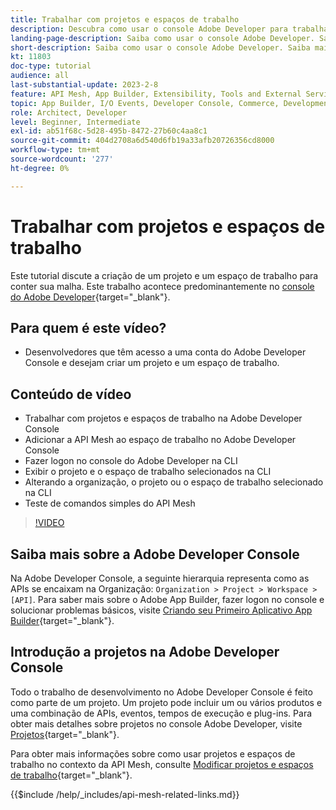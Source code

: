 ```yaml
---
title: Trabalhar com projetos e espaços de trabalho
description: Descubra como usar o console Adobe Developer para trabalhar com projetos e espaços de trabalho.
landing-page-description: Saiba como usar o console Adobe Developer. Saiba mais sobre projetos e espaços de trabalho a serem usados com a API Mesh.
short-description: Saiba como usar o console Adobe Developer. Saiba mais sobre projetos e espaços de trabalho a serem usados com a API Mesh.
kt: 11803
doc-type: tutorial
audience: all
last-substantial-update: 2023-2-8
feature: API Mesh, App Builder, Extensibility, Tools and External Services, Backend Development
topic: App Builder, I/O Events, Developer Console, Commerce, Development, Integrations
role: Architect, Developer
level: Beginner, Intermediate
exl-id: ab51f68c-5d28-495b-8472-27b60c4aa8c1
source-git-commit: 404d2708a6d540d6fb19a33afb20726356cd8000
workflow-type: tm+mt
source-wordcount: '277'
ht-degree: 0%

---
```


# Trabalhar com projetos e espaços de trabalho

Este tutorial discute a criação de um projeto e um espaço de trabalho para conter sua malha. Este trabalho acontece predominantemente no [console do Adobe Developer](https://developer.adobe.com/console){target="_blank"}.

## Para quem é este vídeo?

* Desenvolvedores que têm acesso a uma conta do Adobe Developer Console e desejam criar um projeto e um espaço de trabalho.

## Conteúdo de vídeo

* Trabalhar com projetos e espaços de trabalho na Adobe Developer Console
* Adicionar a API Mesh ao espaço de trabalho no Adobe Developer Console
* Fazer logon no console do Adobe Developer na CLI
* Exibir o projeto e o espaço de trabalho selecionados na CLI
* Alterando a organização, o projeto ou o espaço de trabalho selecionado na CLI
* Teste de comandos simples do API Mesh

>[!VIDEO](https://video.tv.adobe.com/v/3414123?quality=12&learn=on)

## Saiba mais sobre a Adobe Developer Console

Na Adobe Developer Console, a seguinte hierarquia representa como as APIs se encaixam na Organização: `Organization > Project > Workspace > [API]`. Para saber mais sobre o Adobe App Builder, fazer logon no console e solucionar problemas básicos, visite [Criando seu Primeiro Aplicativo App Builder](https://developer.adobe.com/app-builder/docs/getting_started/first_app/){target="_blank"}.

## Introdução a projetos na Adobe Developer Console

Todo o trabalho de desenvolvimento no Adobe Developer Console é feito como parte de um projeto. Um projeto pode incluir um ou vários produtos e uma combinação de APIs, eventos, tempos de execução e plug-ins. Para obter mais detalhes sobre projetos no console Adobe Developer, visite [Projetos](https://developer.adobe.com/developer-console/docs/guides/projects/){target="_blank"}.

Para obter mais informações sobre como usar projetos e espaços de trabalho no contexto da API Mesh, consulte [Modificar projetos e espaços de trabalho](https://developer.adobe.com/graphql-mesh-gateway/gateway/create-mesh/#modify-projects-and-workspaces){target="_blank"}.

{{$include /help/_includes/api-mesh-related-links.md}}
